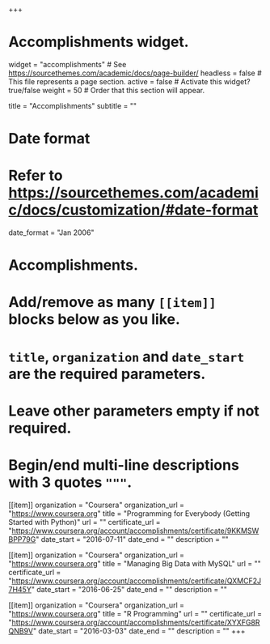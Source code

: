 +++
# Accomplishments widget.
widget = "accomplishments"  # See https://sourcethemes.com/academic/docs/page-builder/
headless = false  # This file represents a page section.
active = false  # Activate this widget? true/false
weight = 50  # Order that this section will appear.

title = "Accomplish&shy;ments"
subtitle = ""

# Date format
#   Refer to https://sourcethemes.com/academic/docs/customization/#date-format
date_format = "Jan 2006"

# Accomplishments.
#   Add/remove as many `[[item]]` blocks below as you like.
#   `title`, `organization` and `date_start` are the required parameters.
#   Leave other parameters empty if not required.
#   Begin/end multi-line descriptions with 3 quotes `"""`.

[[item]]
  organization = "Coursera"
  organization_url = "https://www.coursera.org"
  title = "Programming for Everybody (Getting Started with Python)"
  url = ""
  certificate_url = "https://www.coursera.org/account/accomplishments/certificate/9KKMSWBPP79G"
  date_start = "2016-07-11"
  date_end = ""
  description = ""

[[item]]
  organization = "Coursera"
  organization_url = "https://www.coursera.org"
  title = "Managing Big Data with MySQL"
  url = ""
  certificate_url = "https://www.coursera.org/account/accomplishments/certificate/QXMCF2J7H45Y"
  date_start = "2016-06-25"
  date_end = ""
  description = ""

[[item]]
  organization = "Coursera"
  organization_url = "https://www.coursera.org"
  title = "R Programming"
  url = ""
  certificate_url = "https://www.coursera.org/account/accomplishments/certificate/XYXFG8RQNB9V"
  date_start = "2016-03-03"
  date_end = ""
  description = ""
+++
